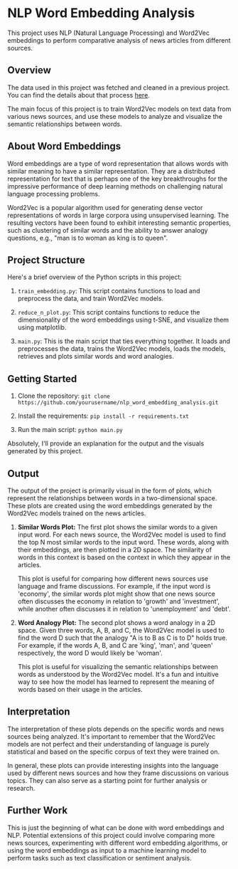 # NLP Word Embedding Analysis

This project uses NLP (Natural Language Processing) and Word2Vec embeddings to perform comparative analysis of news articles from different sources.

## Overview

The data used in this project was fetched and cleaned in a previous project. You can find the details about that process [here](https://github.com/DimensionDweller/news_sentiment_analysis_viz).

The main focus of this project is to train Word2Vec models on text data from various news sources, and use these models to analyze and visualize the semantic relationships between words.

## About Word Embeddings

Word embeddings are a type of word representation that allows words with similar meaning to have a similar representation. They are a distributed representation for text that is perhaps one of the key breakthroughs for the impressive performance of deep learning methods on challenging natural language processing problems.

Word2Vec is a popular algorithm used for generating dense vector representations of words in large corpora using unsupervised learning. The resulting vectors have been found to exhibit interesting semantic properties, such as clustering of similar words and the ability to answer analogy questions, e.g., "man is to woman as king is to queen".

## Project Structure

Here's a brief overview of the Python scripts in this project:

1. `train_embedding.py`: This script contains functions to load and preprocess the data, and train Word2Vec models.

2. `reduce_n_plot.py`: This script contains functions to reduce the dimensionality of the word embeddings using t-SNE, and visualize them using matplotlib.

3. `main.py`: This is the main script that ties everything together. It loads and preprocesses the data, trains the Word2Vec models, loads the models, retrieves and plots similar words and word analogies.

## Getting Started

1. Clone the repository: `git clone https://github.com/yourusername/nlp_word_embedding_analysis.git`

2. Install the requirements: `pip install -r requirements.txt`

3. Run the main script: `python main.py`

Absolutely, I'll provide an explanation for the output and the visuals generated by this project.

## Output

The output of the project is primarily visual in the form of plots, which represent the relationships between words in a two-dimensional space. These plots are created using the word embeddings generated by the Word2Vec models trained on the news articles.

1. **Similar Words Plot:** The first plot shows the similar words to a given input word. For each news source, the Word2Vec model is used to find the top N most similar words to the input word. These words, along with their embeddings, are then plotted in a 2D space. The similarity of words in this context is based on the context in which they appear in the articles.

    This plot is useful for comparing how different news sources use language and frame discussions. For example, if the input word is 'economy', the similar words plot might show that one news source often discusses the economy in relation to 'growth' and 'investment', while another often discusses it in relation to 'unemployment' and 'debt'.

2. **Word Analogy Plot:** The second plot shows a word analogy in a 2D space. Given three words, A, B, and C, the Word2Vec model is used to find the word D such that the analogy "A is to B as C is to D" holds true. For example, if the words A, B, and C are 'king', 'man', and 'queen' respectively, the word D would likely be 'woman'.

    This plot is useful for visualizing the semantic relationships between words as understood by the Word2Vec model. It's a fun and intuitive way to see how the model has learned to represent the meaning of words based on their usage in the articles.

## Interpretation

The interpretation of these plots depends on the specific words and news sources being analyzed. It's important to remember that the Word2Vec models are not perfect and their understanding of language is purely statistical and based on the specific corpus of text they were trained on.

In general, these plots can provide interesting insights into the language used by different news sources and how they frame discussions on various topics. They can also serve as a starting point for further analysis or research.

## Further Work

This is just the beginning of what can be done with word embeddings and NLP. Potential extensions of this project could involve comparing more news sources, experimenting with different word embedding algorithms, or using the word embeddings as input to a machine learning model to perform tasks such as text classification or sentiment analysis.
